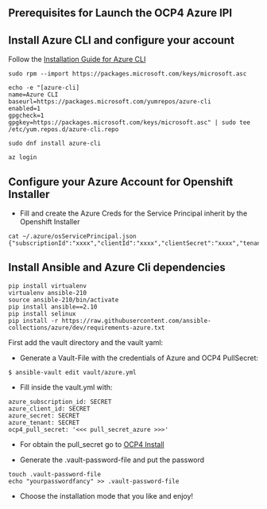 ## Prerequisites for Launch the OCP4 Azure IPI

## Install Azure CLI and configure your account

Follow the [Installation Guide for Azure CLI](https://docs.microsoft.com/es-es/cli/azure/install-azure-cli)

```
sudo rpm --import https://packages.microsoft.com/keys/microsoft.asc

echo -e "[azure-cli]
name=Azure CLI
baseurl=https://packages.microsoft.com/yumrepos/azure-cli
enabled=1
gpgcheck=1
gpgkey=https://packages.microsoft.com/keys/microsoft.asc" | sudo tee /etc/yum.repos.d/azure-cli.repo

sudo dnf install azure-cli
```

```
az login
```

## Configure your Azure Account for Openshift Installer

* Fill and create the Azure Creds for the Service Principal inherit by the Openshift Installer

```
cat ~/.azure/osServicePrincipal.json
{"subscriptionId":"xxxx","clientId":"xxxx","clientSecret":"xxxx","tenantId":"xxxx"}
```

## Install Ansible and Azure Cli dependencies

```
pip install virtualenv
virtualenv ansible-210
source ansible-210/bin/activate
pip install ansible==2.10
pip install selinux
pip install -r https://raw.githubusercontent.com/ansible-collections/azure/dev/requirements-azure.txt
```

First add the vault directory and the vault yaml:

* Generate a Vault-File with the credentials of Azure and OCP4 PullSecret:

```
$ ansible-vault edit vault/azure.yml
```

* Fill inside the vault.yml with:

```
azure_subscription_id: SECRET
azure_client_id: SECRET
azure_secret: SECRET
azure_tenant: SECRET
ocp4_pull_secret: '<<< pull_secret_azure >>>'
```

* For obtain the pull_secret go to [OCP4 Install](https://cloud.redhat.com/openshift/install)

* Generate the .vault-password-file and put the password

```
touch .vault-password-file
echo "yourpasswordfancy" >> .vault-password-file
```

* Choose the installation mode that you like and enjoy!
